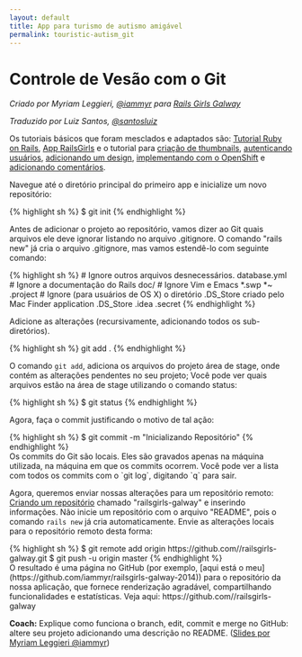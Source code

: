 ```yaml
---
layout: default
title: App para turismo de autismo amigável
permalink: touristic-autism_git
---
```


# Controle de Vesão com o Git

*Criado por Myriam Leggieri, [@iammyr](https://twitter.com/iammyr)*
*para [Rails Girls Galway](https://github.com/RailsGirlsGalway)*

*Traduzido por Luiz Santos, [@santosluiz](https://github.com/santosluiz)*

Os tutoriais básicos que foram mesclados e adaptados são: [Tutorial Ruby on Rails](http://www.railstutorial.org/book), [App RailsGirls](http://guides.railsgirls.com/app/) e o tutorial para [criação de thumbnails](http://guides.railsgirls.com/thumbnails), [autenticando usuários](http://guides.railsgirls.com/devise/), [adicionando um design](http://guides.railsgirls.com/design), [implementando com o OpenShift](http://guides.railsgirls.com/openshift/) e [adicionando comentários](http://guides.railsgirls.com/commenting).


Navegue até o diretório principal do primeiro app e inicialize um novo repositório:

<div class="os-specific">
  <div class="nix">
    {% highlight sh %}
      $ git init
    {% endhighlight %}
  </div>
</div>

Antes de adicionar o projeto ao repositório, vamos dizer ao Git quais arquivos ele deve ignorar listando no arquivo .gitignore. O comando "rails new" já cria o arquivo .gitignore, mas vamos estendê-lo com seguinte comando:

<div class="os-specific">
  <div class="nix">
    {% highlight sh %}
# Ignore outros arquivos desnecessários.
database.yml
# Ignore a documentação do Rails
doc/
# Ignore Vim e Emacs
*.swp
*~
.project
# Ignore (para usuários de OS X) o diretório .DS_Store criado pelo Mac Finder application
.DS_Store
.idea
.secret
  {% endhighlight %}
  </div>
</div>

Adicione as alterações (recursivamente, adicionando todos os sub-diretórios).
<div class="os-specific">
  <div class="nix">
    {% highlight sh %}
git add .
  {% endhighlight %}
  </div>
</div>

O comando `git add`, adiciona os arquivos do projeto área de stage, onde contém as alterações pendentes no seu projeto; Você pode ver quais arquivos estão na área de stage utilizando o comando status:

<div class="os-specific">
  <div class="nix">
    {% highlight sh %}
$ git status
  {% endhighlight %}
  </div>
</div>

Agora, faça o commit justificando o motivo de tal ação:
<div class="os-specific">
  <div class="nix">
    {% highlight sh %}
$ git commit -m "Inicializando Repositório"
  {% endhighlight %}
  </div>
Os commits do Git são locais. Eles são gravados apenas na máquina utilizada, na máquina em que os commits ocorrem. Você pode ver a lista com todos os commits com o `git log`, digitando `q` para sair.
</div>

Agora, queremos enviar nossas alterações para um repositório remoto:
[Criando um repositório](http://github.com/new) chamado "railsgirls-galway" e inserindo informações. Não inicie um repositório com o arquivo "README", pois o comando `rails new` já cria automaticamente.
Envie as alterações locais para o repositório remoto desta forma:

<div class="os-specific">
  <div class="nix">
    {% highlight sh %}
$ git remote add origin https://github.com/<username>/railsgirls-galway.git
$ git push -u origin master
  {% endhighlight %}
  </div>
O resultado é uma página no GitHub (por exemplo, [aqui está o meu](https://github.com/iammyr/railsgirls-galway-2014)) para o repositório da nossa aplicação, que fornece renderização agradável, compartilhando funcionalidades e estatísticas. Veja aqui: https://github.com/<your username>/railsgirls-galway
</div>

**Coach:** Explique como funciona o branch, edit, commit e merge no GitHub: altere seu projeto adicionando uma descrição no README.
([Slides por Myriam Leggieri @iammyr]())
